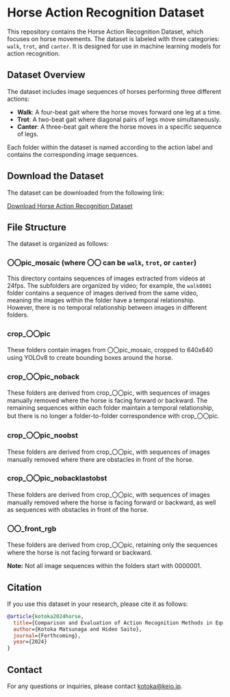 # Horse Action Recognition Dataset

This repository contains the Horse Action Recognition Dataset, which focuses on horse movements. The dataset is labeled with three categories: `walk`, `trot`, and `canter`. It is designed for use in machine learning models for action recognition.

## Dataset Overview

The dataset includes image sequences of horses performing three different actions:

- **Walk**: A four-beat gait where the horse moves forward one leg at a time.
- **Trot**: A two-beat gait where diagonal pairs of legs move simultaneously.
- **Canter**: A three-beat gait where the horse moves in a specific sequence of legs.

Each folder within the dataset is named according to the action label and contains the corresponding image sequences.

## Download the Dataset

The dataset can be downloaded from the following link:

[Download Horse Action Recognition Dataset](https://keio.box.com/s/dbxcdlhe4a6ugibur7hse12anyslcr65)

## File Structure

The dataset is organized as follows:

### 〇〇pic_mosaic (where 〇〇 can be `walk`, `trot`, or `canter`)

This directory contains sequences of images extracted from videos at 24fps. The subfolders are organized by video; for example, the `walk0001` folder contains a sequence of images derived from the same video, meaning the images within the folder have a temporal relationship. However, there is no temporal relationship between images in different folders.

### crop_〇〇pic

These folders contain images from 〇〇pic_mosaic, cropped to 640x640 using YOLOv8 to create bounding boxes around the horse.

### crop_〇〇pic_noback

These folders are derived from crop_〇〇pic, with sequences of images manually removed where the horse is facing forward or backward. The remaining sequences within each folder maintain a temporal relationship, but there is no longer a folder-to-folder correspondence with crop_〇〇pic.

### crop_〇〇pic_noobst

These folders are derived from crop_〇〇pic, with sequences of images manually removed where there are obstacles in front of the horse.

### crop_〇〇pic_nobacklastobst

These folders are derived from crop_〇〇pic, with sequences of images manually removed where the horse is facing forward or backward, as well as sequences with obstacles in front of the horse.

### 〇〇_front_rgb

These folders are derived from crop_〇〇pic, retaining only the sequences where the horse is not facing forward or backward.

**Note:** Not all image sequences within the folders start with 0000001.

## Citation

If you use this dataset in your research, please cite it as follows:

```bibtex
@article{kotoka2024horse,
  title={Comparison and Evaluation of Action Recognition Methods in Equestrian Videos},
  author={Kotoka Matsunaga and Hideo Saito},
  journal={Forthcoming},
  year={2024}
}
```

## Contact

For any questions or inquiries, please contact [kotoka@keio.jp](mailto:kotoka@keio.jp).
